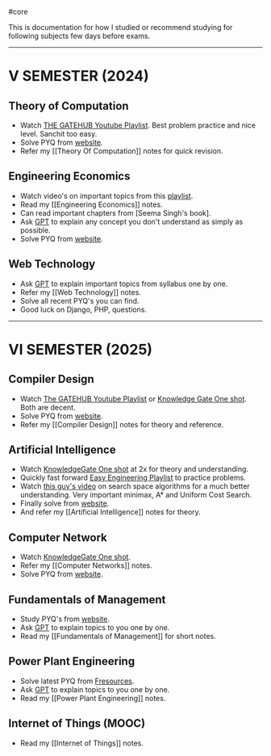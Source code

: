 #core 

This is documentation for how I studied or recommend studying for following subjects few days before exams.

---
# V SEMESTER (2024)

## Theory of Computation

- Watch [THE GATEHUB Youtube Playlist](https://youtube.com/playlist?list=PL1QH9gyQXfgsUBfYUR0WirJASgif4pHVX&si=SbkUqfpNmylHacCg). Best problem practice and nice level. Sanchit too easy.
- Solve PYQ from [website](https://dtu-pyq.vercel.app/).
- Refer my [[Theory Of Computation]] notes for quick revision.

## Engineering Economics

- Watch video's on important topics from this [playlist](https://youtube.com/playlist?list=PLaAhQ2ofZZRC1OFxHoa8qGyFHDgk7PyUN&si=6_WGNXV0mzef4dEL).
- Read my [[Engineering Economics]] notes.
- Can read important chapters from [Seema Singh's book].
- Ask [GPT](https://chatgpt.com/) to explain any concept you don't understand as simply as possible.
- Solve PYQ from [website](https://dtu-pyq.vercel.app/).

## Web Technology

- Ask [GPT](https://chatgpt.com/) to explain important topics from syllabus one by one.
- Refer my [[Web Technology]] notes.
- Solve all recent PYQ's you can find.
- Good luck on Django, PHP, questions.

---
# VI SEMESTER (2025)

## Compiler Design

- Watch [The GATEHUB Youtube Playlist](https://youtube.com/playlist?list=PL1QH9gyQXfguPNDTsnG90W2kBDQpYLDQr&si=zSCC3U7Y9QY6McwW) or [Knowledge Gate One shot](https://youtu.be/OQCjakjCJu4?si=rjUyvIUfdyiNCIt5). Both are decent.
- Solve PYQ from [website](https://dtu-pyq.vercel.app/).
- Refer my [[Compiler Design]] notes for theory and reference.

## Artificial Intelligence

- Watch [KnowledgeGate One shot](https://youtu.be/yiXAmkimZRQ?si=Sq7iSvpx_xVOXJFD) at 2x for theory and understanding.
- Quickly fast forward [Easy Engineering Playlist](https://www.youtube.com/playlist?list=PLV8vIYTIdSnYsdt0Dh9KkD9WFEi7nVgbe) to practice problems.
- Watch [this guy's video](https://youtu.be/zp3VMe0Jpf8?si=OLhuDeUnN915nR6U) on search space algorithms for a much better understanding. Very important minimax, A\* and Uniform Cost Search.
- Finally solve from [website](https://dtu-pyq.vercel.app/).
- And refer my [[Artificial Intelligence]] notes for theory.

## Computer Network

- Watch [KnowledgeGate One shot](https://youtu.be/q3Z3Qa1UNBA?si=VqRuDxRA-qbpZ5Yq).
- Refer my [[Computer Networks]] notes.
- Solve PYQ from [website](https://dtu-pyq.vercel.app/).

## Fundamentals of Management

- Study PYQ's from [website](https://dtu-pyq.vercel.app/).
- Ask [GPT](https://chatgpt.com/) to explain topics to you one by one.
- Read my [[Fundamentals of Management]] for short notes.

## Power Plant Engineering

- Solve latest PYQ from [Fresources](https://fresources.tech/subject?branchId=63066b8e9cbab109372b82a5&courseId=63066b8f9cbab109372b82ab).
- Ask [GPT](https://chatgpt.com/) to explain topics to you one by one.
- Read my [[Power Plant Engineering]] notes.

## Internet of Things (MOOC)

- Read my [[Internet of Things]] notes.
